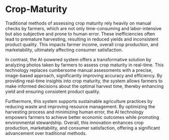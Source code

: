 # Crop-Maturity
Traditional methods of assessing crop maturity rely heavily on manual checks by farmers, which are not only time-consuming and labor-intensive but also subjective and prone to human error. These inefficiencies often lead to premature harvesting, resulting in reduced yields and inconsistent product quality. This impacts farmer income, overall crop production, and marketability, ultimately affecting consumer satisfaction.

In contrast, the AI-powered system offers a transformative solution by analyzing photos taken by farmers to assess crop maturity in real-time. This technology replaces cumbersome manual assessments with a precise, image-based approach, significantly improving accuracy and efficiency. By providing real-time insights into crop maturity, the system allows farmers to make informed decisions about the optimal harvest time, thereby enhancing yield and ensuring consistent product quality. 

Furthermore, this system supports sustainable agriculture practices by reducing waste and improving resource management. By optimizing the harvesting process and minimizing human error, the AI technology empowers farmers to achieve better economic outcomes while promoting environmental stewardship. Overall, this innovation enhances crop production, marketability, and consumer satisfaction, offering a significant advancement over traditional methods.
